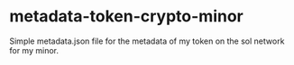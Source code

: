 # metadata-token-crypto-minor
Simple metadata.json file for the metadata of my token on the sol network for my minor. 

